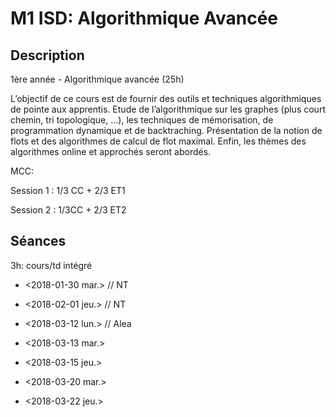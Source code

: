 # M1 ISD: Algorithmique Avancée

## Description

  1ère année - Algorithmique avancée (25h)

   L’objectif de ce cours est de fournir des outils et techniques
   algorithmiques de pointe aux apprentis. Etude de l’algorithmique sur
   les graphes (plus court chemin, tri topologique, …), les techniques de
   mémorisation, de programmation dynamique et de backtraching.
   Présentation de la notion de flots et des algorithmes de calcul de flot
   maximal. Enfin, les thèmes des algorithmes online et approchés seront
   abordés.
   
 
MCC:

Session 1 : 1/3 CC + 2/3 ET1

Session 2 : 1/3CC + 2/3 ET2

## Séances

3h: cours/td intégré

  - <2018-01-30 mar.>   // NT
  - <2018-02-01 jeu.>   // NT

  - <2018-03-12 lun.>   // Alea
  - <2018-03-13 mar.>
  - <2018-03-15 jeu.>

  - <2018-03-20 mar.>
  - <2018-03-22 jeu.>
